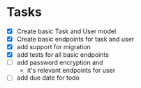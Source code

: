 # Tasks

- [x] Create basic Task and User model
- [x] Create basic endpoints for task and user
- [x] add support for migration
- [x] add tests for all basic endpoints
- [ ] add password encryption and
  - it's relevant endpoints for user
- [ ] add due date for todo

